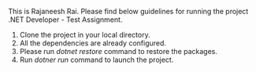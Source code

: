 This is Rajaneesh Rai. Please find below guidelines for running the project .NET Developer - Test Assignment.
1. Clone the project in your local directory.
2. All the dependencies are already configured.
3. Please run _dotnet restore_  command to restore the packages.
4. Run _dotner run_ command to launch the project. 
